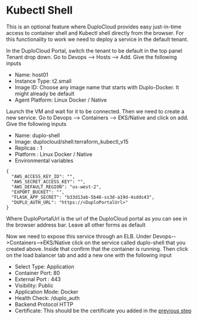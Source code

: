 # Kubectl Shell

This is an optional feature where DuploCloud provides easy just-in-time access to container shell and Kubectl shell directly from the browser. For this functionality to work we need to deploy a service in the default tenant.

In the DuploCloud Portal, switch the tenant to be default in the top panel Tenant drop down. Go to Devops --> Hosts --> Add. Give the following inputs

* Name: host01
* Instance Type: t2.small
* Image ID: Choose any image name that starts with Duplo-Docker. It might already be default
* Agent Platform: Linux Docker / Native

Launch the VM and wait for it to be connected. Then we need to create a new service. Go to Devops --> Containers --> EKS/Native and click on add. Give the following inputs

* Name: duplo-shell
* Image: duplocloud/shell:terraform\_kubectl\_v15
* Replicas : 1
* Platform : Linux Docker / Native
* Environmental variables

```
{
  "AWS_ACCESS_KEY_ID": "",
  "AWS_SECRET_ACCESS_KEY": "",
  "AWS_DEFAULT_REGION": "us-west-2",
  "EXPORT_BUCKET": "",
  "FLASK_APP_SECRET": "b33d13ab-5b46-ss3d-a19d-4sdds43",
  "DUPLO_AUTH_URL": "https://<DuploPortalUrl>"
}
```

Where DuploPortalUrl is the url of the DuploCloud portal as you can see in the browser address bar. Leave all other forms as default

Now we need to expose this service through an ELB. Under Devops-->Containers-->EKS/Native click on the service called duplo-shell that you created above. Inside that confirm that the container is running. Then click on the load balancer tab and add a new one with the following input

* Select Type: Application
* Container Port: 80
* External Port : 443
* Visibility: Public
* Application Mode: Docker
* Health Check: /duplo\_auth
* Backend Protocol HTTP
* Certificate: This should be the certificate you added in the [previous step](acm-certificate.md)&#x20;
